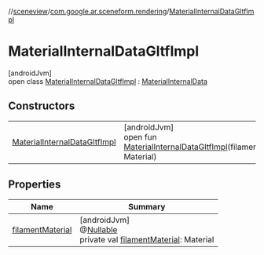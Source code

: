 //[sceneview](../../../index.md)/[com.google.ar.sceneform.rendering](../index.md)/[MaterialInternalDataGltfImpl](index.md)

# MaterialInternalDataGltfImpl

[androidJvm]\
open class [MaterialInternalDataGltfImpl](index.md) : [MaterialInternalData](../-material-internal-data/index.md)

## Constructors

| | |
|---|---|
| [MaterialInternalDataGltfImpl](-material-internal-data-gltf-impl.md) | [androidJvm]<br>open fun [MaterialInternalDataGltfImpl](-material-internal-data-gltf-impl.md)(filamentMaterial: Material) |

## Properties

| Name | Summary |
|---|---|
| [filamentMaterial](filament-material.md) | [androidJvm]<br>@[Nullable](https://developer.android.com/reference/kotlin/androidx/annotation/Nullable.html)<br>private val [filamentMaterial](filament-material.md): Material |
